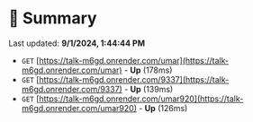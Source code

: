 # 📖 Summary
Last updated: **9/1/2024, 1:44:44 PM**

- `GET` [https://talk-m6gd.onrender.com/umar](https://talk-m6gd.onrender.com/umar) - **Up** (178ms)
- `GET` [https://talk-m6gd.onrender.com/9337](https://talk-m6gd.onrender.com/9337) - **Up** (139ms)
- `GET` [https://talk-m6gd.onrender.com/umar920](https://talk-m6gd.onrender.com/umar920) - **Up** (126ms)
